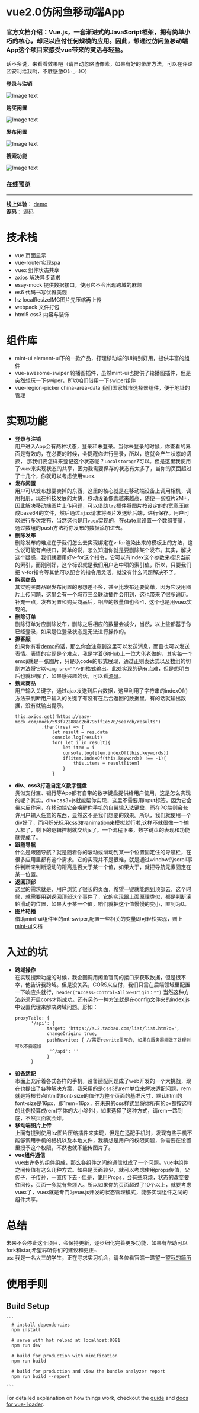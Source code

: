 # vue2.0仿闲鱼移动端App
### 官方文档介绍：Vue.js，一套渐进式的JavaScript框架，拥有简单小巧的核心，却足以应付任何规模的应用。因此，想通过仿闲鱼移动端App这个项目来感受vue带来的灵活与轻盈。
话不多说，来看看效果吧（请自动忽略渣像素，如果有好的录屏方法，可以在评论区安利给我哟，不胜感激O(∩_∩)O）

**登录与注销** <br>

![Image text](https://github.com/Sukura7/vue-ali-xianyu/blob/master/demoimg/login.gif) <br>
 
**购买闲置**<br>

![Image text](https://github.com/Sukura7/vue-ali-xianyu/blob/master/demoimg/buy.gif) <br>

**发布闲置**<br>

![Image text](https://github.com/Sukura7/vue-ali-xianyu/blob/master/demoimg/fabu.gif) <br>

**搜索功能**<br>

![Image text](https://github.com/Sukura7/vue-ali-xianyu/blob/master/demoimg/search.gif) <br>

### 在线预览
_____
**线上体验**： [demo](https://sukura7.github.io/vue-xianyu-demo/index.html#/) <br>
**源码**： [源码](https://github.com/Sukura7/vue-ali-xianyu) <br>

# 技术栈
* vue 页面显示
* vue-router实现spa
* vuex 组件状态共享
* axios 解决异步请求
* esay-mock 提供数据接口，使用它不会出现跨域的麻烦
* es6 代码书写优雅美观
* lrz localResizeIMG图片先压缩再上传
* webpack 文件打包
* html5 css3 内容与装饰
# 组件库
* mint-ui element-ui下的一款产品，打理移动端的UI特别好用，提供丰富的组件
* vue-awesome-swiper 轮播图插件，虽然mint-ui也提供了轮播图插件，但是突然想玩一下swiper，所以咱们借用一下swiper组件
* vue-region-picker china-area-data 我们国家城市选择器组件，便于地址的管理
# 实现功能
* **登录与注销**<br>
  用户进入App会有两种状态，登录和未登录。当你未登录的时候，你查看的界面是有效的，在必要的时候，会提醒你进行登录，所以，这就会产生状态的切换，
  那我们要怎样来登记这个状态呢？`Localstorage`?可以。但是这里我使用了`vuex`来实现状态的共享，因为我需要保存的状态有太多了，当你的页面超过了十几个，你就可以考虑使用vuex.
* **发布闲置**<br>
  用户可以发布想要卖掉的东西，这里的核心就是在移动端设备上调用相机，调用相册，现在科技发展的太快，移动设备像素越来越高，随便一张照片2M+，因此解决移动端图片上传问题，可以借助`lrz`插件将图片按设定的的宽高压缩成base64的文件，然后通过`ajax`请求将图片发送给后端，进行保存。用户可以进行多次发布，当然这也是用`vuex`实现的，在state里设置一个数组变量，通过数组的push方法将你发布的数据添加进去。
* **删除发布**<br>
  删除发布的难点在于我们怎么去实现绑定在v-for渲染出来的模板上的方法，这么说可能有点绕口，简单的说，怎么知道你就是要删除某个发布。其实，解决这个疑惑，我们就要用好v-for这个指令，它可以有index这个参数来标识当前的索引，而刚刚好，这个标识就是我们用户选中项的索引值，所以，只要我们把
  v-for指令等其他可以配合的指令用灵活，就没有什么问题解决不了。
* **购买商品**<br>
  其实购买商品跟发布闲置的思想差不多，甚至比发布还要简单，因为它没用图片上传问题，这里会有一个城市三金联动插件会用到，这也带来了很多遍历。补充一点，发布闲置和购买商品后，相应的数量值也会-1，这个也是用vuex实现的。
* **删除订单**<br>
  删除订单对应删除发布，删除之后相应的数量会减少，当然，以上些都基于你已经登录，如果是位登录状态是无法进行操作的。
* **撩客服**<br>
  如果你有看[demo](https://sukura7.github.io/vue-xianyu-demo/index.html#/)的话，那么你会注意到这里可以发送消息，而且也可以发送表情。表情的实现是个难点，我是学着GitHub上一位大佬老做的，其实每一个emoji就是一张图片，只是以code的形式展现，通过正则表达式以及数组的切割方法将它以`<img src=""/>`的格式输出。此处实现的确有点难，但是想明白后也就理解了，如果感兴趣的话，可以看[源码](https://github.com/Sukura7/vue-ali-xianyu)。
* **搜索商品**<br>
  用户输入关键字，通过ajax发送到后台数据，这里利用了字符串的indexOf()方法来判断用户输入的关键字有没有在后台返回的数据里，有的话就输出数据，没有就输出提示。
  ```
  this.axios.get('https://easy-mock.com/mock/593f72288ac26d795ff1e570/search/results')
			.then((res) => {
				let result = res.data
				console.log(result)
				for( let i in result){
					let item = i
					console.log(item.indexOf(this.keywords))
					if(item.indexOf(this.keywords) !== -1){
						this.items = result[item]
					}
				}
  ```
* **div、css3打造自定义数字键盘**<br>
  类似支付宝、银行等App都有自带的数字键盘提供给用户使用，这是怎么实现的呢？其实，div+css3+js就能帮你实现，这里不需要用input标签，因为它会带来反作用，在移动端它会唤醒你手机的自带输入法键盘，而在PC端则会允许用户输入任意的东西，显然这不是我们想要的效果。所以，我们就使用一个div好了，而闪烁光标用css3的animation来模拟就行啦,这样不就很像一个输入框了，剩下的逻辑控制就交给js了。一个流程下来，数字键盘的表现和功能就完成了。
* **跟随导航**<br>
  什么是跟随导航？就是随着你的滚动或滑动到某一个位置固定住的导航栏，在很多应用里都有这个需求。它的实现并不是很难，就是通过window的scroll事件判断来判断滚动的距离是否大于某一个值，如果大于，就把导航元素固定在某一位置。
* **返回顶部**<br>
  这里的需求就是，用户浏览了很长的页面，希望一键就能跑到顶部去，这个时候，就需要用到返回顶部这个事件了，它的实现跟上面原理类似，都是判断滚轮滑动的位置，如果大于某一个值，咱们就把这个值慢慢的变小，直到为0。
* **图片轮播**<br>
  借助mint-ui组件里的mt-swiper,配置一些相关的变量即可轻松实现，赠上[mint-ui](http://mint-ui.github.io/docs/#/)文档
  
# 入过的坑
* **跨域操作**<br>
  在实现搜索功能的时候，我企图调用闲鱼官网的接口来获取数据，但是很不幸，他告诉我跨域。但是没关系，CORS来应付，我们只需在后端领域里配置一下响应头就行，`header("Access-Control-Allow-Origin：*")` 当然这种方法必须开启cors才能成功。还有另外一种方法就是在config文件夹的index.js
  中设置代理来解决跨域问题。形如：
  ```
  proxyTable: {
        '/api': {
              target: 'https://s.2.taobao.com/list/list.htm?q=',
              changeOrigin: true,
              pathRewrite: { //需要rewrite重写的, 如果在服务器端做了处理则可以不要这段
               '^/api': ''
              }
        }
   ```
 * **设备适配**<br>
  市面上充斥着各式各样的手机，设备适配问题成了web开发的一个大挑战，现在也提出了各种解决方案，我采用的是css3的rem单位来解决适配问题，rem就是将根节点html的font-size的值作为整个页面的基准尺寸，默认html的font-size是16px，即1rem=16px，在未来的css样式里将你所有的px都按这样的比例换算成rem(字体的大小除外)，如果选择了这种方式，请rem一路到底，不然页面就会炸。
 * **移动端图片上传**<br>
  上面有提到使用lrz图片压缩插件来实现，但是在适配手机时，发现有些手机不能够调用手机的相机以及本地文件，我猜想是用户的权限问题，你需要在设置里授予这个权限，不然也就不能传图片了。
 * **vue组件通信**<br>
  vue由许多的组件组成，那么各组件之间的通信就成了一个问题。vue中组件之间传值有这么几种方式。如果是页面较少，就可以考虑使用props传值，父传子，子传孙，一直传下去···但是，使用Props，会有些麻烦，状态的改变要往回传，页面一多就有些烦人。所以如果你的页面超过了10个以上，就要考虑vuex了，vuex就是专门为vue.js开发的状态管理模式，能够实现组件之间的组件共享。
 # 总结<br>
   未来不会停止这个项目，会保持更新，逐步细化完善更多功能，如果有帮助可以fork和star,希望聆听你们的建议和更正~<br>
   ps: 我是一名大三的学生，正在寻求实习机会，请各位看官瞧一瞧望一望[我的简历](https://sukura7.github.io/resume/)
 
 # 使用手则
 ## Build Setup

    ```
      # install dependencies
      npm install

      # serve with hot reload at localhost:8081
      npm run dev

      # build for production with minification
      npm run build

      # build for production and view the bundle analyzer report
      npm run build --report

    ```

For detailed explanation on how things work, checkout the [guide](http://vuejs-templates.github.io/webpack/) and [docs for vue-     loader](http://vuejs.github.io/vue-loader).
   


